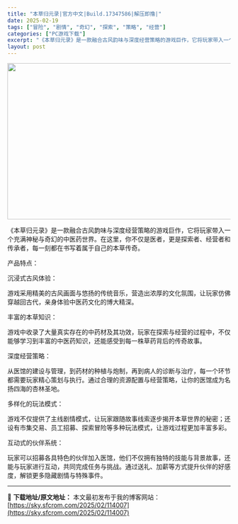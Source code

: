 ```yaml
---
title: "本草归元录|官方中文|Build.17347586|解压即撸|"
date: 2025-02-19
tags: ["冒险", "剧情", "奇幻", "探索", "策略", "经营"]
categories: ["PC游戏下载"]
excerpt: "《本草归元录》是一款融合古风韵味与深度经营策略的游戏巨作，它将玩家带入一个充满神秘与奇幻的中医药世界。在这里，你不仅是医者，更是探索者、经营者和传承者，每一刻都在书写着属于自己的本草传奇。 产品特点： 沉浸式古风体验： 游戏采用精美的古风画面与悠扬的传统音乐，营造出浓厚的文化氛围，让玩家仿佛穿越回古&hellip;"
layout: post
---
```


<img class="aligncenter size-full wp-image-113994" src="https://sky.sfcrom.com/wp-content/uploads/2025/02/2025021907593522.webp" alt="" width="616" height="353" />

《本草归元录》是一款融合古风韵味与深度经营策略的游戏巨作，它将玩家带入一个充满神秘与奇幻的中医药世界。在这里，你不仅是医者，更是探索者、经营者和传承者，每一刻都在书写着属于自己的本草传奇。

产品特点：

沉浸式古风体验：

游戏采用精美的古风画面与悠扬的传统音乐，营造出浓厚的文化氛围，让玩家仿佛穿越回古代，亲身体验中医药文化的博大精深。

丰富的本草知识：

游戏中收录了大量真实存在的中药材及其功效，玩家在探索与经营的过程中，不仅能够学习到丰富的中医药知识，还能感受到每一株草药背后的传奇故事。

深度经营策略：

从医馆的建设与管理，到药材的种植与炮制，再到病人的诊断与治疗，每一个环节都需要玩家精心策划与执行。通过合理的资源配置与经营策略，让你的医馆成为名扬四海的杏林圣地。

多样化的玩法模式：

游戏不仅提供了主线剧情模式，让玩家跟随故事线索逐步揭开本草世界的秘密；还设有市集交易、员工招募、探索冒险等多种玩法模式，让游戏过程更加丰富多彩。

互动式的伙伴系统：

玩家可以招募各具特色的伙伴加入医馆，他们不仅拥有独特的技能与背景故事，还能与玩家进行互动，共同完成任务与挑战。通过送礼、加薪等方式提升伙伴的好感度，解锁更多隐藏剧情与特殊事件。

---
📖 **下载地址/原文地址：** 本文最初发布于我的博客网站：[https://sky.sfcrom.com/2025/02/114007](https://sky.sfcrom.com/2025/02/114007)
